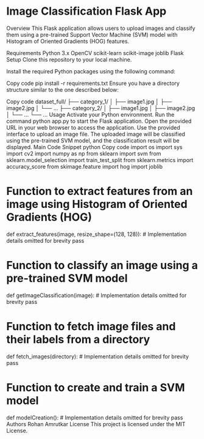 # Image Classification Flask App
Overview
This Flask application allows users to upload images and classify them using a pre-trained Support Vector Machine (SVM) model with Histogram of Oriented Gradients (HOG) features.

Requirements
Python 3.x
OpenCV
scikit-learn
scikit-image
joblib
Flask
Setup
Clone this repository to your local machine.

Install the required Python packages using the following command:

Copy code
pip install -r requirements.txt
Ensure you have a directory structure similar to the one described below:

Copy code
dataset_full/
├── category_1/
│   ├── image1.jpg
│   ├── image2.jpg
│   └── ...
├── category_2/
│   ├── image1.jpg
│   ├── image2.jpg
│   └── ...
└── ...
Usage
Activate your Python environment.
Run the command python app.py to start the Flask application.
Open the provided URL in your web browser to access the application.
Use the provided interface to upload an image file.
The uploaded image will be classified using the pre-trained SVM model, and the classification result will be displayed.
Main Code Snippet
python
Copy code
import os
import sys
import cv2
import numpy as np
from sklearn import svm
from sklearn.model_selection import train_test_split
from sklearn.metrics import accuracy_score
from skimage.feature import hog
import joblib

# Function to extract features from an image using Histogram of Oriented Gradients (HOG)
def extract_features(image, resize_shape=(128, 128)):
    # Implementation details omitted for brevity
    pass

# Function to classify an image using a pre-trained SVM model
def getImageClassification(image):
    # Implementation details omitted for brevity
    pass

# Function to fetch image files and their labels from a directory
def fetch_images(directory):
    # Implementation details omitted for brevity
    pass

# Function to create and train a SVM model
def modelCreation():
    # Implementation details omitted for brevity
    pass
Authors
Rohan Amrutkar
License
This project is licensed under the MIT License.

